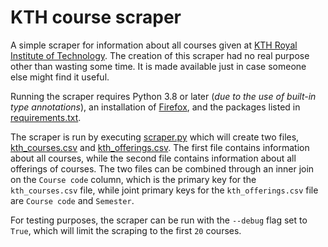 # KTH course scraper

A simple scraper for information about all courses given at [KTH Royal Institute of Technology](https://www.kth.se/en). The creation of this scraper had no real purpose other than wasting some time. It is made available just in case someone else might find it useful.

Running the scraper requires Python 3.8 or later (*due to the use of built-in type annotations*), an installation of [Firefox](https://www.mozilla.org), and the packages listed in [requirements.txt](requirements.txt).

The scraper is run by executing [scraper.py](scraper.py) which will create two files, [kth_courses.csv](kth_courses.csv) and [kth_offerings.csv](kth_offerings.csv). The first file contains information about all courses, while the second file contains information about all offerings of courses. The two files can be combined through an inner join on the `Course code` column, which is the primary key for the `kth_courses.csv` file, while joint primary keys for the `kth_offerings.csv` file are `Course code` and `Semester`.

For testing purposes, the scraper can be run with the `--debug` flag set to `True`, which will limit the scraping to the first `20` courses.
